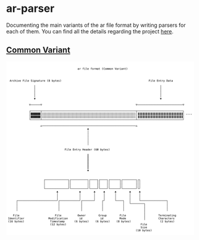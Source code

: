 # ar-parser
Documenting the main variants of the ar file format by writing parsers for each of them.
You can find all the details regarding the project [here](https://www.abhirag.com/blog/ar/).

## [Common Variant](src/common_variant.rs)
![common ar file format variant](img/ar_common_variant.png)

